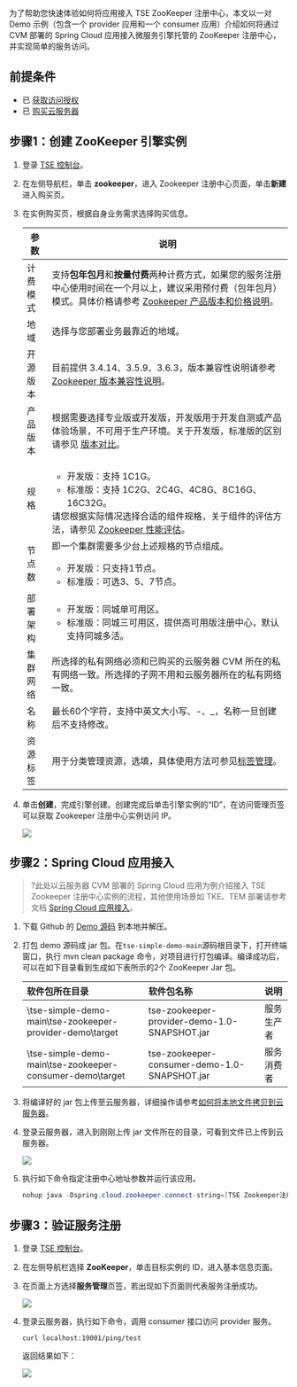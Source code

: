 为了帮助您快速体验如何将应用接入 TSE ZooKeeper 注册中心，本文以一对 Demo 示例（包含一个 provider 应用和一个 consumer 应用）介绍如何将通过 CVM 部署的 Spring Cloud 应用接入微服务引擎托管的 ZooKeeper 注册中心，并实现简单的服务访问。



## 前提条件

- 已 [获取访问授权]()
- 已 [购买云服务器](https://buy.cloud.tencent.com/cvm)



## 步骤1：创建 ZooKeeper 引擎实例

1. 登录 [TSE 控制台](https://console.cloud.tencent.com/tse)。

2. 在左侧导航栏，单击 **zookeeper**，进入 Zookeeper 注册中心页面，单击**新建**进入购买页。

3. 在实例购买页，根据自身业务需求选择购买信息。

   <table>
   <thead>
   <tr>
   <th>参数</th>
   <th>说明</th>
   </tr>
   </thead>
   <tbody><tr>
   <td>计费模式</td>
   <td>支持<b>包年包月</b>和<b>按量付费</b>两种计费方式，如果您的服务注册中心使用时间在一个月以上，建议采用预付费（包年包月）模式。具体价格请参考 <a href="https://cloud.tencent.com/document/product/1364/75457">Zookeeper 产品版本和价格说明</a>。</td>
   </tr>
   <tr>
   <td>地域</td>
   <td>选择与您部署业务最靠近的地域。</td>
   </tr>
   <tr>
   <td>开源版本</td>
   <td>目前提供 3.4.14、3.5.9、3.6.3，版本兼容性说明请参考 <a href="https://cloud.tencent.com/document/product/1364/78726">Zookeeper 版本兼容性说明</a>。</td>
   </tr>
   <tr>
   <td>产品版本</td>
   <td>根据需要选择专业版或开发版，开发版用于开发自测或产品体验场景，不可用于生产环境。关于开发版，标准版的区别请参见 <a href="https://cloud.tencent.com/document/product/1364/75457#.E4.BA.A7.E5.93.81.E7.89.88.E6.9C.AC">版本对比</a>。</td>
   </tr>
   <tr>
   <td>规格</td>
   <td><ul><li>开发版：支持 1C1G。</li>
   <li>标准版：支持 1C2G、2C4G、4C8G、8C16G、16C32G。</li></ul>请您根据实际情况选择合适的组件规格，关于组件的评估方法，请参见 <a href="https://cloud.tencent.com/document/product/1364/75458">Zookeeper 性能评估</a>。</td>
   </tr>
   <tr>
   <td>节点数</td>
   <td>即一个集群需要多少台上述规格的节点组成。<ul><li>开发版：只支持1节点。</li>
   <li>标准版：可选3、5、7节点。</li></ul></td>
   </tr>
   <tr>
   <td>部署架构</td>
   <td><ul><li>开发版：同城单可用区。</li>
   <li>标准版：同城三可用区，提供高可用版注册中心，默认支持同城多活。</li></ul></td>
   </tr>
   <tr>
   <td>集群网络</td>
   <td>所选择的私有网络必须和已购买的云服务器 CVM 所在的私有网络一致。所选择的子网不用和云服务器所在的私有网络一致。</td>
   </tr>
   <tr>
   <td>名称</td>
   <td>最长60个字符，支持中英文大小写、-、_，名称一旦创建后不支持修改。</td>
   </tr>
   <tr>
   <td>资源标签</td>
   <td>用于分类管理资源，选填，具体使用方法可参见<a href="https://cloud.tencent.com/document/product/1364/74387">标签管理</a>。</td>
   </tr>
   </tbody></table>


4. 单击**创建**，完成引擎创建。创建完成后单击引擎实例的“ID”，在访问管理页签可以获取 Zookeeper 注册中心实例访问 IP。

   ![](https://qcloudimg.tencent-cloud.cn/raw/ad047b6e0ddd98dc00ac83056e265a0c.png)



## 步骤2：Spring Cloud 应用接入

> ?此处以云服务器 CVM 部署的 Spring Cloud 应用为例介绍接入 TSE Zookeeper 注册中心实例的流程，其他使用场景如 TKE、TEM 部署请参考文档 [Spring Cloud 应用接入]()。

1. 下载 Github 的 [Demo 源码](https://github.com/tencentyun/tse-simple-demo) 到本地并解压。

2. 打包 demo 源码成 jar 包。在`tse-simple-demo-main`源码根目录下，打开终端窗口，执行 mvn clean package 命令，对项目进行打包编译。编译成功后，可以在如下目录看到生成如下表所示的2个 ZooKeeper Jar 包。

   | 软件包所在目录                                           | 软件包名称                                   | 说明       |
   | :------------------------------------------------------- | :------------------------------------------- | :--------- |
   | \tse-simple-demo-main\tse-zookeeper-provider-demo\target | tse-zookeeper-provider-demo-1.0-SNAPSHOT.jar | 服务生产者 |
   | \tse-simple-demo-main\tse-zookeeper-consumer-demo\target | tse-zookeeper-consumer-demo-1.0-SNAPSHOT.jar | 服务消费者 |

3. 将编译好的 jar 包上传至云服务器，详细操作请参考[如何将本地文件拷贝到云服务器](https://cloud.tencent.com/document/product/213/39138)。

4. 登录云服务器，进入到刚刚上传 jar 文件所在的目录，可看到文件已上传到云服务器。

   ![](https://qcloudimg.tencent-cloud.cn/raw/df475b80a342dd4b47785a2c9f406973.png)

5. 执行如下命令指定注册中心地址参数并运行该应用。

   ```java
   nohup java -Dspring.cloud.zookeeper.connect-string=[TSE Zookeeper注册中心实例访问IP:2181] -jar [jar包名称] &
   ```



## 步骤3：验证服务注册

1. 登录 [TSE 控制台](https://console.cloud.tencent.com/tse)。

2. 在左侧导航栏选择 **ZooKeeper**，单击目标实例的 ID，进入基本信息页面。

3. 在页面上方选择**服务管理**页签，若出现如下页面则代表服务注册成功。

   ![](https://qcloudimg.tencent-cloud.cn/raw/b142bd6968d9d074821b464cb4d8e7e2.png)

4. 登录云服务器，执行如下命令，调用 consumer 接口访问 provider 服务。

   ```
   curl localhost:19001/ping/test
   ```

   返回结果如下：

   ![](https://qcloudimg.tencent-cloud.cn/raw/1d72b1c1c20c12c4b31cf0c11ad14a04.png)
